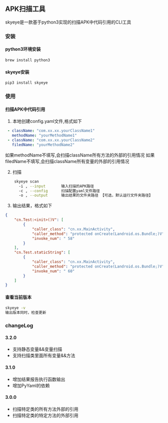 ## APK扫描工具
skyeye是一款基于python3实现的扫描APK中代码引用的CLI工具

### 安装
#### python3环境安装
    brew install python3

#### skyeye安装
    pip3 install skyeye

### 使用
#### 扫描APK中代码引用

1. 本地创建config.yaml文件,格式如下

```yaml
 - className: "com.xx.xx.yourClassName1"
   methodName: "yourMethodName1"
 - className: "com.xx.xx.yourClassName2"
   filedName: "yourMethodName2"
```
如果methodName不填写,会扫描className所有方法的外部的引用情况
如果filedName不填写,会扫描className所有变量的外部的引用情况

2. 扫描

```bash
    skyeye scan
      -i , --input       输入扫描的APK路径
      -c , --config      扫描配置yaml文件路径
      -o , --output      输出结果的文件夹路径 【可选，默认运行文件夹路径】
```

3. 输出结果，格式如下
```json
{
    "cn.Test:<init>()V": [
        {
            "caller_class": "cn.xx.MainActivity",
            "caller_method": "protected onCreate(Landroid.os.Bundle;)V",
            "invoke_num": " 58"
        }
    ],
    "cn.Test.staticString": [
        {
            "caller_class": "cn.xx.MainActivity",
            "caller_method": "protected onCreate(Landroid.os.Bundle;)V",
            "invoke_num": " 60"
        }
    ]
}
```

#### 查看当前版本
```bash
skyeye -v 
输出版本同时，检查更新
```

### changeLog
####  3.2.0
- 支持静态变量&&变量扫描
- 支持扫描类里面所有变量&&方法
####  3.1.0
- 增加结果报告执行函数输出
- 增加PyYaml的依赖
####  3.0.0
- 扫描特定类的所有方法外部的引用
- 扫描特定类的特定方法的外部引用
